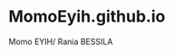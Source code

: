 # MomoEyih.github.io
Momo EYIH/ Rania BESSILA
<!DOCTYPE html>
<html>
<head>
    <meta charset="UTF-8"/>
	<title>Rania et Momo</title>
</head>
<body>

</body>
</html>